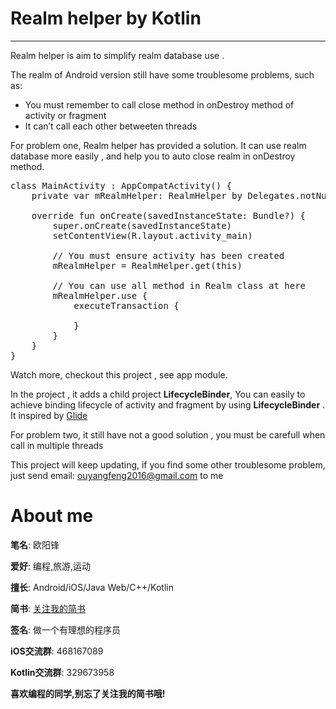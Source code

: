 # Realm helper by Kotlin
----
Realm helper is aim to simplify realm database use .

The realm of Android version still have some troublesome problems, such as:

* You must remember to call close method in onDestroy method of activity or fragment
* It can’t call each other betweeten threads

For problem one, Realm helper has provided a solution. It can use realm database more easily ,  and help you to auto close realm in onDestroy method.

<pre>
class MainActivity : AppCompatActivity() {
    private var mRealmHelper: RealmHelper by Delegates.notNull<RealmHelper>()

    override fun onCreate(savedInstanceState: Bundle?) {
        super.onCreate(savedInstanceState)
        setContentView(R.layout.activity_main)
		 
	    // You must ensure activity has been created
        mRealmHelper = RealmHelper.get(this)
        
        // You can use all method in Realm class at here
        mRealmHelper.use { 
            executeTransaction { 
                
            }
        }
    }
}
</pre>
Watch more, checkout this project , see app module. 

In the project , it adds a child project **LifecycleBinder**, You can easily to achieve binding lifecycle of activity and fragment by using **LifecycleBinder** . It inspired by [Glide](https://github.com/bumptech/glide)

For problem two, it still have not a good solution , you must be carefull when call in multiple threads

This project will keep updating, if you find some other troublesome problem, just send email: [ouyangfeng2016@gmail.com]() to me 

# About me
**笔名**: 欧阳锋

**爱好**: 编程,旅游,运动

**擅长**: Android/iOS/Java Web/C++/Kotlin

**简书**: [关注我的简书](http://www.jianshu.com/users/db019edd34b4/latest_articles)

**签名**: 做一个有理想的程序员

**iOS交流群**: 468167089

**Kotlin交流群**: 329673958

**喜欢编程的同学,别忘了关注我的简书哦!**
